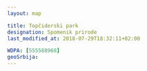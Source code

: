 ```yaml
---
layout: map

title: Topčiderski park
designation: Spomenik prirode
last_modified_at: 2018-07-29T18:32:11+02:00

WDPA: [555588968]
geoSrbija:
---
```

